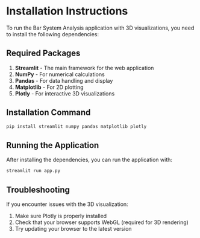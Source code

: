 # Installation Instructions

To run the Bar System Analysis application with 3D visualizations, you need to install the following dependencies:

## Required Packages

1. **Streamlit** - The main framework for the web application
2. **NumPy** - For numerical calculations
3. **Pandas** - For data handling and display
4. **Matplotlib** - For 2D plotting
5. **Plotly** - For interactive 3D visualizations

## Installation Command

```bash
pip install streamlit numpy pandas matplotlib plotly
```

## Running the Application

After installing the dependencies, you can run the application with:

```bash
streamlit run app.py
```

## Troubleshooting

If you encounter issues with the 3D visualization:

1. Make sure Plotly is properly installed
2. Check that your browser supports WebGL (required for 3D rendering)
3. Try updating your browser to the latest version
